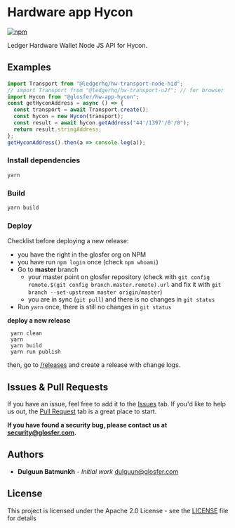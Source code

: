 # Hardware app Hycon

[![npm](https://img.shields.io/npm/v/@glosfer/hw-app-hycon.svg)](https://www.npmjs.com/package/@glosfer/hw-app-hycon)

Ledger Hardware Wallet Node JS API for Hycon.

## Examples

```js
import Transport from "@ledgerhq/hw-transport-node-hid";
// import Transport from "@ledgerhq/hw-transport-u2f"; // for browser
import Hycon from "@glosfer/hw-app-hycon";
const getHyconAddress = async () => {
  const transport = await Transport.create();
  const hycon = new Hycon(transport);
  const result = await hycon.getAddress("44'/1397'/0'/0");
  return result.stringAddress;
};
getHyconAddress().then(a => console.log(a));
```

### Install dependencies

```bash
yarn
```

### Build

```bash
yarn build
```

### Deploy

Checklist before deploying a new release:

* you have the right in the glosfer org on NPM
* you have run `npm login` once (check `npm whoami`)
* Go to **master** branch
  * your master point on glosfer repository (check with `git config remote.$(git config branch.master.remote).url` and fix it with `git branch --set-upstream master origin/master`)
  * you are in sync (`git pull`) and there is no changes in `git status`
* Run `yarn` once, there is still no changes in `git status`

**deploy a new release**

```
 yarn clean
 yarn
 yarn build
 yarn run publish
```

then, go to [/releases](https://github.com/Team-Hycon/hw-app-hycon/releases) and create a release with change logs.

## Issues & Pull Requests

If you have an issue, feel free to add it to the [Issues](https://github.com/Team-Hycon/hw-app-hycon/issues) tab.
If you'd like to help us out, the [Pull Request](https://github.com/Team-Hycon/hw-app-hycon/pulls) tab is a great place to start.

**If you have found a security bug, please contact us at [security@glosfer.com](security@glosfer.com).**

## Authors

* **Dulguun Batmunkh** - *Initial work* <dulguun@glosfer.com>

## License

This project is licensed under the Apache 2.0 License - see the [LICENSE](LICENSE) file for details
